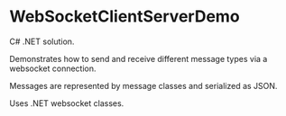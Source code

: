# WebSocketClientServerDemo
C# .NET solution.

Demonstrates how to send and receive different message types via a websocket connection.

Messages are represented by message classes and serialized as JSON.

Uses .NET websocket classes.
